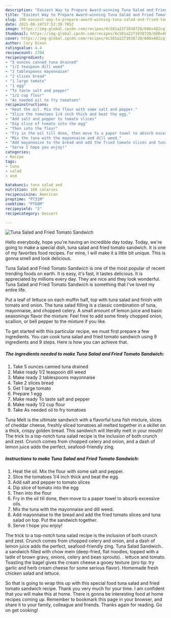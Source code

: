 ```yaml
---
description: "Easiest Way to Prepare Award-winning Tuna Salad and Fried Tomato Sandwich"
title: "Easiest Way to Prepare Award-winning Tuna Salad and Fried Tomato Sandwich"
slug: 198-easiest-way-to-prepare-award-winning-tuna-salad-and-fried-tomato-sandwich
date: 2021-08-24T17:52:39.785Z
image: https://img-global.cpcdn.com/recipes/4c581a22f1038728/680x482cq70/tuna-salad-and-fried-tomato-sandwich-recipe-main-photo.jpg
thumbnail: https://img-global.cpcdn.com/recipes/4c581a22f1038728/680x482cq70/tuna-salad-and-fried-tomato-sandwich-recipe-main-photo.jpg
cover: https://img-global.cpcdn.com/recipes/4c581a22f1038728/680x482cq70/tuna-salad-and-fried-tomato-sandwich-recipe-main-photo.jpg
author: Cory Dixon
ratingvalue: 4.4
reviewcount: 2784
recipeingredient:
- "5 ounces canned tuna drained"
- "1/2 teaspoon dill weed"
- "2 tablespoons mayonnaise"
- "2 slices bread"
- "1 large tomato"
- "1 egg"
- "To taste salt and pepper"
- "1/2 cup flour"
- "As needed oil to fry tomatoes"
recipeinstructions:
- "Heat the oil. Mix the flour with some salt and pepper."
- "Slice the tomatoes 1/4 inch thick and beat the egg."
- "Add salt and pepper to tomato slices"
- "Dip slice of tomato into the egg"
- "Then into the flour"
- "Fry in the oil till done, then move to a paper towel to absorb excessive oils."
- "Mix the tuna with the mayonnaise and dill weed."
- "Add mayonnaise to the bread and add the fried tomato slices and tuna salad on top. Put the sandwich together."
- "Serve I hope you enjoy!"
categories:
- Recipe
tags:
- tuna
- salad
- and

katakunci: tuna salad and 
nutrition: 160 calories
recipecuisine: American
preptime: "PT31M"
cooktime: "PT60M"
recipeyield: "3"
recipecategory: Dessert

---
```



![Tuna Salad and Fried Tomato Sandwich](https://img-global.cpcdn.com/recipes/4c581a22f1038728/680x482cq70/tuna-salad-and-fried-tomato-sandwich-recipe-main-photo.jpg)

Hello everybody, hope you're having an incredible day today. Today, we're going to make a special dish, tuna salad and fried tomato sandwich. It is one of my favorites food recipes. For mine, I will make it a little bit unique. This is gonna smell and look delicious.

Tuna Salad and Fried Tomato Sandwich is one of the most popular of recent trending foods on earth. It is easy, it's fast, it tastes delicious. It is appreciated by millions every day. They are nice and they look wonderful. Tuna Salad and Fried Tomato Sandwich is something that I've loved my entire life.

Put a leaf of lettuce on each muffin half, top with tuna salad and finish with tomato and onion. The tuna salad filling is a classic combination of tuna, mayonnaise, and chopped celery. A small amount of lemon juice and basic seasonings flavor the mixture. Feel free to add some finely chopped onion, scallion, or bell pepper to the mixture if you like.


To get started with this particular recipe, we must first prepare a few ingredients. You can cook tuna salad and fried tomato sandwich using 9 ingredients and 9 steps. Here is how you can achieve that.

<!--inarticleads1-->

##### The ingredients needed to make Tuna Salad and Fried Tomato Sandwich:

1. Take 5 ounces canned tuna drained
1. Make ready 1/2 teaspoon dill weed
1. Make ready 2 tablespoons mayonnaise
1. Take 2 slices bread
1. Get 1 large tomato
1. Prepare 1 egg
1. Make ready To taste salt and pepper
1. Make ready 1/2 cup flour
1. Take As needed oil to fry tomatoes


Tuna Melt is the ultimate sandwich with a flavorful tuna fish mixture, slices of cheddar cheese, freshly sliced tomatoes all melted together in a skillet on a thick, crispy golden bread. This sandwich will literally melt in your mouth! The trick to a top-notch tuna salad recipe is the inclusion of both crunch and zest. Crunch comes from chopped celery and onion, and a dash of lemon juice adds the perfect, seafood-friendly zing. 

<!--inarticleads2-->

##### Instructions to make Tuna Salad and Fried Tomato Sandwich:

1. Heat the oil. Mix the flour with some salt and pepper.
1. Slice the tomatoes 1/4 inch thick and beat the egg.
1. Add salt and pepper to tomato slices
1. Dip slice of tomato into the egg
1. Then into the flour
1. Fry in the oil till done, then move to a paper towel to absorb excessive oils.
1. Mix the tuna with the mayonnaise and dill weed.
1. Add mayonnaise to the bread and add the fried tomato slices and tuna salad on top. Put the sandwich together.
1. Serve I hope you enjoy!


The trick to a top-notch tuna salad recipe is the inclusion of both crunch and zest. Crunch comes from chopped celery and onion, and a dash of lemon juice adds the perfect, seafood-friendly zing. Tuna Salad Sandwich.. a sandwich filled with chow mein (deep-fried, flat noodles, topped with a ladle of brown gravy, onions, celery and bean sprouts). . lettuce and tomato. Toasting the bagel gives the cream cheese a gooey texture (pro tip: try garlic and herb cream cheese for some serious flavor). Homemade fresh chicken salad and lettuce. 

So that is going to wrap this up with this special food tuna salad and fried tomato sandwich recipe. Thank you very much for your time. I am confident that you will make this at home. There is gonna be interesting food at home recipes coming up. Remember to bookmark this page in your browser, and share it to your family, colleague and friends. Thanks again for reading. Go on get cooking!

